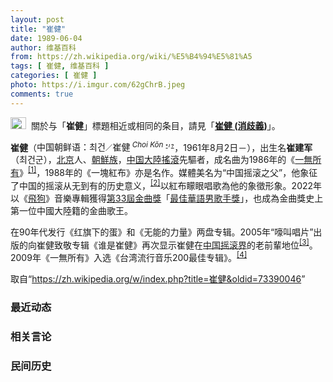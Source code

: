 ```yaml
---
layout: post
title: "崔健"
date: 1989-06-04
author: 维基百科
from: https://zh.wikipedia.org/wiki/%E5%B4%94%E5%81%A5
tags: [ 崔健, 维基百科 ]
categories: [ 崔健 ]
photo: https://i.imgur.com/62gChrB.jpeg
comments: true
---
```

<div class="mw-parser-output"><div role="note" class="hatnote navigation-not-searchable"><a href="/wiki/Wikipedia:%E6%B6%88%E6%AD%A7%E4%B9%89" title="Wikipedia:消歧义"><img alt="Disambig gray.svg" src="//upload.wikimedia.org/wikipedia/commons/thumb/5/5f/Disambig_gray.svg/25px-Disambig_gray.svg.png" decoding="async" width="25" height="19" srcset="//upload.wikimedia.org/wikipedia/commons/thumb/5/5f/Disambig_gray.svg/38px-Disambig_gray.svg.png 1.5x, //upload.wikimedia.org/wikipedia/commons/thumb/5/5f/Disambig_gray.svg/50px-Disambig_gray.svg.png 2x" data-file-width="220" data-file-height="168"></a><style data-mw-deduplicate="TemplateStyles:r67269465">.mw-parser-output .ifmobile>.mobile:nth-child(2n){display:none}</style><span class="ifmobile"><span class="nomobile">&nbsp;&nbsp;</span><span class="mobile"></span></span>關於与「<b>崔健</b>」標題相近或相同的条目，請見「<b><a href="/wiki/%E5%B4%94%E5%81%A5_(%E6%B6%88%E6%AD%A7%E4%B9%89)" title="崔健 (消歧义)">崔健 (消歧義)</a></b>」。</div>

<p><b>崔健</b>（<span>中国朝鲜语：<span title="諺文表記"><span lang="ko">최건</span></span><span><small>／</small></span><span title="漢字（諺漢混用）表記"><span lang="ko">崔健</span></span><sup>&nbsp;<i><span title="羅馬字表記" class="Unicode" style="white-space:normal; text-decoration: none" lang="ko-Latn">Choi Kŏn</span></i>&nbsp;<small><a href="https://ko.wikipedia.org/wiki/" class="extiw" title="ko:"><span style="font: bold 80% sans-serif; text-decoration: none; padding: 0 .1em;">*</span></a></small><small><span style="font: bold 80% sans-serif; text-decoration: none; padding: .1em .1em;">/</span></small><small><a href="/wiki/Help:%E9%9F%93%E8%AA%9E" class="mw-redirect" title="Help:韓語"><span style="font: bold 80% sans-serif; text-decoration: none; padding: 0 .1em;">?</span></a></small></sup></span>，1961年8月2日<span class="useeditintro" title="Template:BLP editintro">－</span>），出生名<b>崔建军</b>（최건군），<a href="/wiki/%E5%8C%97%E4%BA%AC" class="mw-redirect" title="北京">北京</a>人、<a href="/wiki/%E4%B8%AD%E5%9C%8B%E6%9C%9D%E9%AE%AE%E6%97%8F" title="中國朝鮮族">朝鮮族</a>，<a href="/wiki/%E4%B8%AD%E5%9B%BD%E6%91%87%E6%BB%9A%E4%B9%90" title="中国摇滚乐">中国大陸搖滾</a>先驅者，成名曲为1986年的《<a href="/wiki/%E4%B8%80%E6%97%A0%E6%89%80%E6%9C%89_(%E6%AD%8C%E6%9B%B2)" title="一无所有 (歌曲)">一無所有</a>》<sup id="cite_ref-1" class="reference"><a href="#cite_note-1">[1]</a></sup>，1988年的《一塊紅布》亦是名作。媒體美名为“中国摇滚之父”，他象征了中国的摇滚从无到有的历史意义，<sup id="cite_ref-wu2016_2-0" class="reference"><a href="#cite_note-wu2016-2">[2]</a></sup>以紅布矇眼唱歌為他的象徵形象。2022年以《<a href="/w/index.php?title=%E9%A3%9B%E7%8B%97&amp;action=edit&amp;redlink=1" class="new" title="飛狗（页面不存在）">飛狗</a>》音樂專輯獲得<a href="/wiki/%E7%AC%AC33%E5%B1%86%E9%87%91%E6%9B%B2%E7%8D%8E" title="第33屆金曲獎">第33屆金曲獎</a>「<a href="/wiki/%E6%9C%80%E4%BD%B3%E8%8F%AF%E8%AA%9E%E7%94%B7%E6%AD%8C%E6%89%8B%E7%8D%8E_(%E9%87%91%E6%9B%B2%E7%8D%8E)" title="最佳華語男歌手獎 (金曲獎)">最佳華語男歌手獎</a>」，也成為金曲獎史上第一位中國大陸籍的金曲歌王。
</p><p>在90年代发行《红旗下的蛋》和《无能的力量》两盘专辑。2005年“嚎叫唱片”出版的向崔健致敬专辑《谁是崔健》再次显示崔健在<a href="/wiki/%E4%B8%AD%E5%9B%BD%E6%91%87%E6%BB%9A" class="mw-redirect" title="中国摇滚">中国摇滚界</a>的老前輩地位<sup id="cite_ref-3" class="reference"><a href="#cite_note-3">[3]</a></sup>。2009年《一無所有》入选《台湾流行音乐200最佳专辑》。<sup id="cite_ref-4" class="reference"><a href="#cite_note-4">[4]</a></sup>
</p>
</div><noscript><img src="//zh.wikipedia.org/wiki/Special:CentralAutoLogin/start?type=1x1" alt="" title="" width="1" height="1" style="border: none; position: absolute;"></noscript>
<div class="printfooter" data-nosnippet="">取自“<a dir="ltr" href="https://zh.wikipedia.org/w/index.php?title=崔健&amp;oldid=73390046">https://zh.wikipedia.org/w/index.php?title=崔健&amp;oldid=73390046</a>”</div><div id="recent-news"><h3>最近动态</h3><ul></ul></div><div id="open-opinion"><h3>相关言论</h3><ul></ul></div><div id="mjls-record"><h3>民间历史</h3><ul></ul></div>
